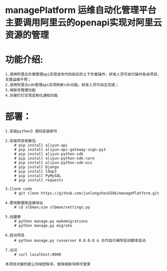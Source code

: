 # managePlatform 运维自动化管理平台 主要调用阿里云的openapi实现对阿里云资源的管理

# 功能介绍:
    1.调用阿里云负载管理api实现发布代码前后的上下负载操作，研发人员可自行操作各自项目，无需运维干预；
    2.调用阿里云cdn管理api实现刷新cdn功能，研发人员可自主完成；
    3.域账号管理功能
    4.对接钉钉实现定制化通知功能

# 部署： 
    1.安装python3 源码安装即可
    
    2.安装项目依赖包 
        # pip install aliyun-api
        # pip install aliyun-api-gateway-sign-py3
        # pip install aliyun-python-sdk
        # pip install aliyun-python-sdk-core
        # pip install aliyun-python-sdk-ecs
        # pip install Django
        # pip install ldap3
        # pip install PyMySQL
        # pip install requests
        
    3.Clone code
        # git clone https://github.com/junlongzhou5566/managePlatform.git
        
    4.更改数据库连接地址
        # cd slbman;vim slbman/settings.py
        
    5.创建表
        # python manage.py makemigrations
        # python manage.py migrate
    
    6.启动项目
        # python manage.py runserver 0.0.0.0 & 也可自行编写启动脚本启动
        
    7.访问
        # curl localhost:8000
        
    本项目对接的是公司域控账号，使用域账号即可登录  
